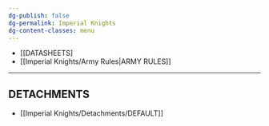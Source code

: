 ```yaml
---
dg-publish: false
dg-permalink: Imperial Knights
dg-content-classes: menu
---
```

- [[DATASHEETS]
- [[Imperial Knights/Army Rules|ARMY RULES]]

***

## DETACHMENTS

- [[Imperial Knights/Detachments/DEFAULT]]